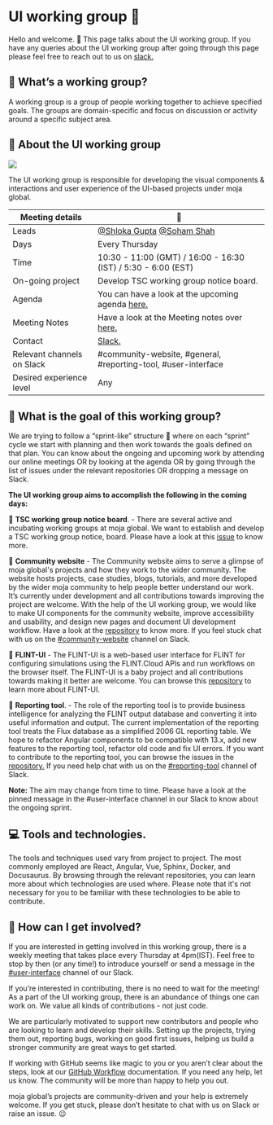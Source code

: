 # UI working group :busts_in_silhouette:

Hello and welcome. :wave: This page talks about the UI working group. If you have any queries about the UI working group after going through this page please feel free to reach out to us on [slack.](https://join.slack.com/t/mojaglobal/shared_invite/zt-o6ta1ug0-rVLjAo460~d7JbZ~HpFFtw)

## :eyes: What’s a working group?
A working group is a group of people working together to achieve specified goals. The groups are domain-specific and focus on discussion or activity around a specific subject area.

## :pushpin: About the UI working group

<a href="#incubating"><img src="https://img.shields.io/static/v1?label=Status &message=Active &color=green" /></a>

The UI working group is responsible for developing the visual components & interactions and user experience of the UI-based projects under moja global.

|Meeting details|:calendar:|
|-------|--------|
| Leads | [@Shloka Gupta](https://github.com/chicken-biryani?tab=followers) [@Soham Shah](https://github.com/sohamsshah) |
|Days   | Every Thursday |
|Time | 10:30 - 11:00 (GMT) / 16:00 - 16:30 (IST) / 5:30 - 6:00 (EST) |
|On-going project| Develop TSC working group notice board.|
| Agenda    | You can have a look at the upcoming agenda [here.](agenda.md)     |
|Meeting Notes|Have a look at the Meeting notes over [here.](MeetingNotes.md)|
|Contact|[Slack.](https://join.slack.com/t/mojaglobal/shared_invite/zt-o6ta1ug0-rVLjAo460~d7JbZ~HpFFtw)|
|Relevant channels on Slack|#community-website, #general, #reporting-tool, #user-interface|
|Desired experience level|Any|




## :dart: What is the goal of this working group?

We are trying to follow a “sprint-like” structure :runner: where on each “sprint” cycle we start with planning and then work towards the goals defined on that plan. You can know about the ongoing and upcoming work by attending our online meetings OR by looking at the agenda OR by going through the list of issues under the relevant repositories OR dropping a message on Slack.

**The UI working group aims to accomplish the following in the coming days:**

:pushpin: **TSC working group notice board**. - There are several active and incubating working groups at moja global. We want to establish and develop a TSC working group notice, board. Please have a look at this [issue](https://github.com/moja-global/Google.Season.of.Documentation/issues/12) to know more. 


:pushpin: **Community website** - The Community website aims to serve a glimpse of moja global's projects and how they work to the wider community. The website hosts projects, case studies, blogs, tutorials, and more developed by the wider moja community to help people better understand our work. It’s currently under development and all contributions towards improving the project are welcome. With the help of the UI working group, we would like to make UI components for the community website, improve accessibility and usability, and design new pages and document UI development workflow. Have a look at the [repository](https://github.com/moja-global/community-website) to know more. If you feel stuck chat with us on the [#community-website](https://app.slack.com/client/T1G1M5HPF/C022V91MY0M) channel on Slack.


:pushpin: **FLINT-UI** - The FLINT-UI is a web-based user interface for FLINT for configuring simulations using the FLINT.Cloud APIs and run workflows on the browser itself. The FLINT-UI is a baby project and all contributions towards making it better are welcome. You can browse this [repository](https://github.com/moja-global/FLINT-UI) to learn more about FLINT-UI. 


:pushpin: **Reporting tool**. - The role of the reporting tool is to provide business intelligence for analyzing the FLINT output database and converting it into useful information and output. The current implementation of the reporting tool treats the Flux database as a simplified 2006 GL reporting table. We hope to refactor Angular components to be compatible with 13.x, add new features to the reporting tool, refactor old code and fix UI errors. If you want to contribute to the reporting tool, you can browse the issues in the [repository.](https://github.com/moja-global/FLINT.Reporting) If you need help chat with us on the [#reporting-tool](https://app.slack.com/client/T1G1M5HPF/C016YNZ2ALX) channel of Slack. 
 
**Note:** The aim may change from time to time. Please have a look at the pinned message in the #user-interface channel in our Slack to know about the ongoing sprint.

## :computer: Tools and technologies.
The tools and techniques used vary from project to project. The most commonly employed are React, Angular, Vue, Sphinx, Docker, and Docusaurus. By browsing through the relevant repositories, you can learn more about which technologies are used where. Please note that it's not necessary for you to be familiar with these technologies to be able to contribute.

## :balloon: How can I get involved?

If you are interested in getting involved in this working group, there is a weekly meeting that takes place every Thursday at 4pm(IST). Feel free to stop by then (or any time!) to introduce yourself or send a message in the [#user-interface](https://app.slack.com/client/T1G1M5HPF/C010Z37GL2U) channel of our Slack.

If you’re interested in contributing, there is no need to wait for the meeting! As a part of the UI working group, there is an abundance of things one can work on. We value all kinds of contributions - not just code. 

We are particularly motivated to support new contributors and people who are looking to learn and develop their skills. Setting up the projects, trying them out, reporting bugs, working on good first issues, helping us build a stronger community are great ways to get started.

If working with GitHub seems like magic to you or you aren’t clear about the steps, look at our [GitHub Workflow](https://docs.moja.global/en/latest/DeveloperWorkflow/index.html) documentation. If you need any help, let us know. The community will be more than happy to help you out.

moja global’s projects are community-driven and your help is extremely welcome. If you get stuck, please don’t hesitate to chat with us on Slack or raise an issue. :wink: